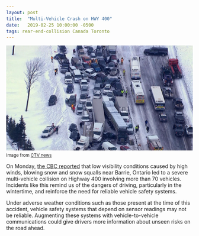 ```yaml
---
layout: post
title:  "Multi-Vehicle Crash on HWY 400"
date:   2019-02-25 10:00:00 -0500
tags: rear-end-collision Canada Toronto
---
```

![Highway 400 Pile-up](/assets/img/hwy_400_pileup.jpg)
<small>Image from <a href="https://toronto.ctvnews.ca/nearly-100-vehicle-pileup-north-of-toronto-1.1706597">CTV news</a></small>

On Monday, [the CBC reported](https://www.cbc.ca/news/canada/toronto/multi-vehicle-collision-highway-400-1.5032371) that low visibility conditions caused by high winds, blowing snow and snow squalls near Barrie, Ontario led to a severe multi-vehicle collision on Highway 400 involving more than 70 vehicles. Incidents like this remind us of the dangers of driving, particularly in the wintertime, and reinforce the need for reliable vehicle safety systems.

Under adverse weather conditions such as those present at the time of this accident, vehicle safety systems that depend on sensor readings may not be reliable. Augmenting these systems with vehicle-to-vehicle communications could give drivers more information about unseen risks on the road ahead.

<!-- Though we’re not planning to implement an algorithm that uses weather or road conditions in the RECAP prototype, it’s something that we would like to add to future versions of the design. -->
